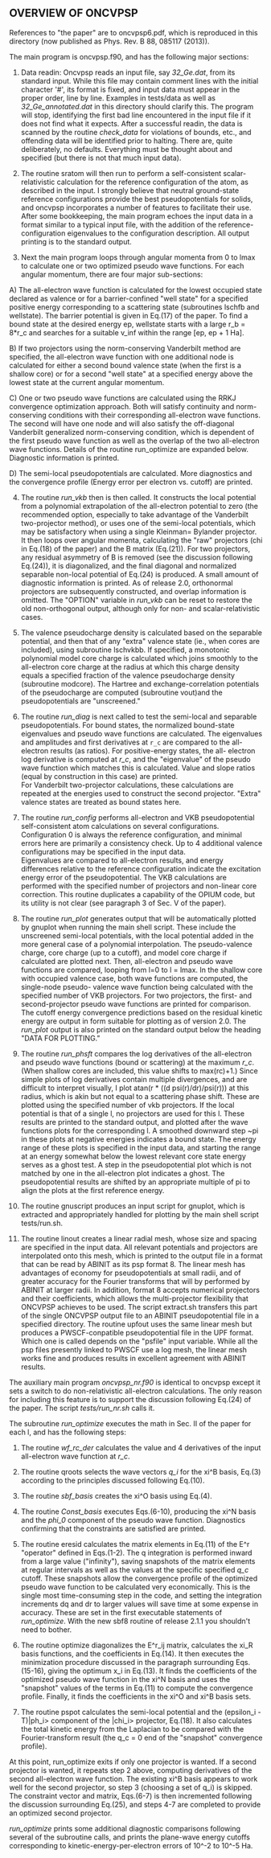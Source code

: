 ﻿## OVERVIEW OF ONCVPSP

References to "the paper" are to oncvpsp6.pdf, which is reproduced in this
directory (now published as Phys. Rev. B 88, 085117 (2013)).

The main program is oncvpsp.f90, and has the following major sections:

1) Data readin: Oncvpsp reads an input file, say *32_Ge.dat*, from its standard
   input.  While this file may contain comment lines with the initial character
   '#', its format is fixed, and input data must appear in the proper order,
   line by line.  Examples in tests/data as well as *32_Ge_annotated.dat* in
   this directory should clarify this.  The program will stop, identifying
   the first bad line encountered in the input file if it does not find what
   it expects.  After a successful readin, the data is scanned by the
   routine *check_data* for violations of bounds, etc., and offending data will
   be identified prior to halting.  There are, quite deliberately, no defaults.
   Everything must be thought about and specified (but there is not that much
   input data).

2) The routine sratom will then run to perform a self-consistent scalar-
   relativistic calculation for the reference configuration of the atom,
   as described in the input.  I strongly believe that neutral ground-state
   reference configurations provide the best pseudopotentials for solids,
   and oncvpsp incorporates a number of features to facilitate their use.
   After some bookkeeping, the main program echoes the input data in a format
   similar to a typical input file, with the addition of the reference-
   configuration eigenvalues to the configuration description.  All output
   printing is to the standard output.

3) Next the main program loops through angular momenta from 0 to lmax to
   calculate one or two optimized pseudo wave functions.  For each angular 
   momentum, there are four major sub-sections:

  A) The all-electron wave function is calculated for the lowest occupied
     state declared as valence or for a barrier-confined "well state" for a 
     specified positive energy corresponding to a scattering state
     (subroutines lschfb and wellstate).  The barrier potential is given
     in Eq.(17) of the paper.  To find a bound state at the desired
     energy ep, wellstate starts with a large r_b = 8*r_c and searches
     for a suitable v_inf within the range [ep, ep + 1 Ha].

  B) If two projectors using the norm-conserving Vanderbilt method are
     specified, the all-electron wave function with one additional node is
     calculated for either a second bound valence state (when the first 
     is a shallow core) or for a second "well state" at a specified energy 
     above the lowest state at the current angular momentum.

  C) One or two pseudo wave functions are calculated using the RRKJ
     convergence optimization approach.  Both will satisfy continuity
     and norm-conserving conditions with their corresponding all-electron 
     wave functions.  The second will have one node and will also satisfy
     the off-diagonal Vanderbilt generalized norm-conserving condition,
     which is dependent of the first pseudo wave function as well as the 
     overlap of the two all-electron wave functions.  Details of the
     routine run_optimize are expanded below. Diagnostic information is 
     printed.

  D) The semi-local pseudopotentials are calculated.  More diagnostics 
     and the convergence profile (Energy error per electron vs. cutoff) 
     are printed.

4) The routine *run_vkb* then is then called.  It constructs the local 
   potential from a polynomial extrapolation of the all-electron potential 
   to zero (the recommended option, especially to take advantage of the
   Vanderbilt two-projector method), or uses one of the semi-local
   potentials, which may be satisfactory when using a single Kleinman=
   Bylander projector.  It then loops over angular momenta, calculating
   the "raw" projectors (chi in Eq.(18) of the paper) and the B matrix
   (Eq.(21)).  For two projectors, any residual asymmetry  of B is
   removed (see the discussion following Eq.(24)), it is diagonalized,
   and the final diagonal and normalized separable non-local potential
   of Eq.(24) is produced.  A small amount of diagnostic information is
   printed.  As of release 2.0, orthonormal projectors are subsequently
   constructed, and overlap information is omitted.  The "OPTION"
   variable in *run_vkb* can be reset to restore the old non-orthogonal
   output, although only for non- and scalar-relativistic cases.

5) The valence pseudocharge density is calculated based on the separable 
   potential, and then that of any "extra" valence state (ie., when cores
   are included), using subroutine lschvkbb.  If specified, a monotonic
   polynomial model core charge is calculated which joins smoothly to
   the all-electron core charge at the radius at which this charge density
   equals a specified fraction of the valence pseudocharge density
   (subroutine modcore).  The Hartree and exchange-correlation potentials
   of the pseudocharge are computed (subroutine vout)and the pseudopotentials 
   are "unscreened."

6) The routine *run_diag* is next called to test the semi-local and separable
   pseudopotentials.  For bound states, the normalized bound-state
   eigenvalues and pseudo wave functions are calculated.  The eigenvalues
   and amplitudes and first derivatives at `r_c` are compared to the all-
   electron results (as ratios).  For positive-energy states, the all-
   electron log derivative is computed at *r_c*, and the "eigenvalue" of 
   the pseudo wave function which matches this is calculated.  Value and
   slope ratios (equal by construction in this case) are printed.  
   For Vanderbilt two-projector calculations, these calculations are 
   repeated at the energies used to construct the second projector.
   "Extra" valence states are treated as bound states here.


7) The routine *run_config* performs all-electron and VKB pseudopotential
   self-consistent atom calculations on several configurations.  
   Configuration 0 is always the reference configuration, and minimal 
   errors here are primarily a consistency check.  Up to 4 additional 
   valence configurations may be specified in the input data.  
   Eigenvalues are compared to all-electron results, and energy differences 
   relative to the reference configuration indicate the excitation energy 
   error of the pseudopotential.  The VKB calculations are performed with 
   the specified number of projectors and non-linear core correction.
   This routine duplicates a capability of the OPIUM code, but its utility
   is not clear (see paragraph 3 of Sec. V of the paper).

8) The routine *run_plot* generates output that will be automatically
   plotted by gnuplot when running the main shell script.  These include the
   unscreened semi-local potentials, with the local potential added in
   the more general case of a polynomial interpolation.  The pseudo-valence 
   charge, core charge (up to a cutoff), and model core charge if calculated 
   are plotted next.  Then, all-electron and pseudo wave functions are 
   compared, looping from l=0 to l = lmax.  In the shallow core with occupied 
   valence case, both wave functions are computed, the single-node pseudo-
   valence wave function being calculated with the specified number of VKB 
   projectors.  For two projectors, the first- and second-projector pseudo
   wave functions are printed for comparison.  The cutoff energy convergence
   predictions based on the residual kinetic energy are output in form
   suitable for plotting as of version 2.0.  The *run_plot* output is also 
   printed on the standard output below the heading "DATA FOR PLOTTING."

9) The routine *run_phsft* compares the log derivatives of the all-electron
   and pseudo wave functions (bound or scattering) at the maximum *r_c*.
   (When shallow cores are included, this value shifts to max(rc)+1.)
   Since simple plots of log derivatives contain multiple divergences, and 
   are difficult to interpret visually, I plot atan(r * ((d psi(r)/dr)/psi(r)))
   at this radius, which is akin but not equal to a scattering phase shift.
   These are plotted using the specified number of vkb projectors.  If the 
   local potential is that of a single l, no projectors are used for this l.
   These results are printed to the standard output, and plotted after
   the wave functions plots for the corresponding l.  A smoothed downward step 
   ~pi in these plots at negative energies indicates a bound state.  The energy 
   range of these plots is specified in the input data, and starting the 
   range at an energy somewhat below the lowest relevant core state energy 
   serves as a ghost test.  A step in the pseudopotential plot which is not
   matched by one in the all-electron plot indicates a ghost.  The
   pseudopotential results are shifted by an appropriate multiple of
   pi to align the plots at the first reference energy.

10) The routine gnuscript produces an input script for gnuplot, which is
    extracted and appropriately handled for plotting by the main shell
    script tests/run.sh.

11) The routine linout creates a linear radial mesh, whose size and spacing
    are specified in the input data.  All relevant potentials and projectors 
    are interpolated onto this mesh, which is printed to the output file in 
    a format that can be read by ABINIT as its psp format 8.  The linear 
    mesh has advantages of economy for pseudopotentials at small radii, and 
    of greater accuracy for the Fourier transforms that will by performed by 
    ABINIT at larger radii.  In addition, format 8 accepts numerical 
    projectors and their coefficients, which allows the multi-projector 
    flexibility that ONCVPSP achieves to be used.  The script extract.sh 
    transfers this part of the single ONCVPSP output file to an ABINIT 
    pseudopotential file in a specified directory.  The routine upfout
    uses the same linear mesh but produces a PWSCF-conpatible pseudopotential
    file in the UPF format.  Which one is called depends on the "psfile" 
    input variable.  While all the psp files presently linked to PWSCF use 
    a log mesh, the linear mesh works fine and produces results in excellent
    agreement with ABINIT results.


The auxiliary main program *oncvpsp_nr.f90* is identical to oncvpsp except it
sets a switch to do non-relativistic all-electron calculations.  The only
reason for including this feature is to support the discussion following
Eq.(24) of the paper. The script *tests/run_nr.sh* calls it.

The subroutine *run_optimize* executes the math in Sec. II of the paper for
each l, and has the following steps:

1) The routine *wf_rc_der* calculates the value and 4 derivatives of the
   input all-electron wave function at *r_c*.

2) The routine qroots selects the wave vectors *q_i* for the xi^B basis,
   Eq.(3) according to the principles discussed following Eq.(10).

3) The routine *sbf_basis* creates the xi^O basis using Eq.(4).

4) The routine *Const_basis* executes Eqs.(6-10), producing the xi^N basis
   and the *phi_0* component of the pseudo wave function.  Diagnostics
   confirming that the constraints are satisfied are printed.

5) The routine eresid calculates the matrix elements in Eq.(11) of the
   E^r "operator" defined in Eqs.(1-2).  The q integration is performed
   inward from a large value ("infinity"), saving snapshots of the matrix
   elements at regular intervals as well as the values at the specific
   specified *q_c* cutoff.  These snapshots allow the convergence profile
   of the optimized pseudo wave function to be calculated very economically.
   This is the single most time-consuming step in the code, and setting
   the integration increments dq and dr to larger values will save time
   at some expense in accuracy.  These are set in the first executable
   statements of *run_optimize*.  With the new sbf8 routine of release 2.1.1
   you shouldn't need to  bother.

6) The routine optimize diagonalizes the E^r_ij matrix, calculates the
   xi_R basis functions, and the coefficients in Eq.(14).  It then
   executes the minimization procedure discussed in the paragraph
   surrounding Eqs.(15-16), giving the optimum x_i in Eq.(13).
   It finds the coefficients of the optimized pseudo wave function
   in the xi^N basis and uses the "snapshot" values of the terms in
   Eq.(11) to compute the convergence profile.  Finally, it finds 
   the coefficients in the xi^O and xi^B basis sets.

7) The routine pspot calculates the semi-local potential and the
   (epsilon_i - T)|ph_i> component of the |chi_i> projector, Eq.(18).
   It also calculates the total kinetic energy from the Laplacian to
   be compared with the Fourier-transform result (the q_c = 0 end
   of the "snapshot" convergence profile).
 
At this point, run_optimize exits if only one projector is wanted.
If a second projector is wanted, it repeats step 2 above, computing
derivatives of the second all-electron wave function.  The existing
xi^B basis appears to work well for the second projector, so step 3
(choosing a set of q_i) is skipped.  The constraint vector and matrix,
Eqs.(6-7) is then incremented following the discussion surrounding
Eq.(25), and steps 4-7 are completed to provide an optimized second
projector.

*run_optimize* prints some additional diagnostic comparisons following
several of the subroutine calls, and prints the plane-wave energy
cutoffs corresponding to kinetic-energy-per-electron errors of 10^-2 to 10^-5 Ha.
